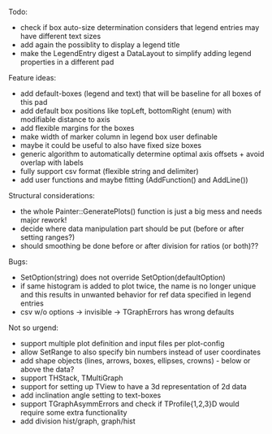 Todo:
- check if box auto-size determination considers that legend entries may have different text sizes
- add again the possiblity to display a legend title
- make the LegendEntry digest a DataLayout to simplify adding legend properties in a different pad

Feature ideas:
- add default-boxes (legend and text) that will be baseline for all boxes of this pad
- add default box positions like topLeft, bottomRight (enum) with modifiable distance to axis
- add flexible margins for the boxes
- make width of marker column in legend box user definable
- maybe it could be useful to also have fixed size boxes
- generic algorithm to automatically determine optimal axis offsets + avoid overlap with labels
- fully support csv format (flexible string and delimiter)
- add user functions and maybe fitting (AddFunction() and AddLine())

Structural considerations:
- the whole Painter::GeneratePlots() function is just a big mess and needs major rework!
- decide where data manipulation part should be put (before or after setting ranges?)
- should smoothing be done before or after division for ratios (or both)??

Bugs:
- SetOption(string) does not override SetOption(defaultOption)
- if same histogram is added to plot twice, the name is no longer unique and this results in unwanted behavior for ref data specified in legend entries
- csv w/o options -> invisible -> TGraphErrors has wrong defaults

Not so urgend:
- support multiple plot definition and input files per plot-config
- allow SetRange to also specify bin numbers instead of user coordinates
- add shape objects (lines, arrows, boxes, ellipses, crowns) - below or above the data?
- support THStack, TMultiGraph
- support for setting up TView to have a 3d representation of 2d data
- add inclination angle setting to text-boxes
- support TGraphAsymmErrors and check if TProfile{1,2,3}D would require some extra functionality
- add division hist/graph, graph/hist
